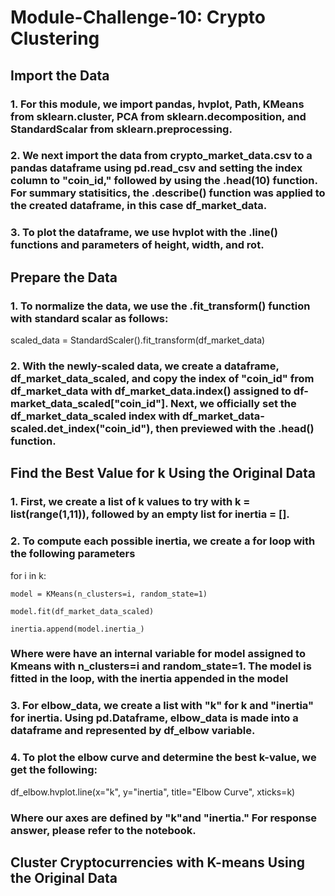 # Module-Challenge-10: Crypto Clustering 

## Import the Data
### 1. For this module, we import pandas, hvplot, Path, KMeans from sklearn.cluster, PCA from sklearn.decomposition, and StandardScalar from sklearn.preprocessing.

### 2. We next import the data from crypto_market_data.csv to a pandas dataframe using pd.read_csv and setting the index column to "coin_id," followed by using the .head(10) function. For summary statisitics, the .describe() function was applied to the created dataframe, in this case df_market_data.

### 3. To plot the dataframe, we use hvplot with the .line() functions and parameters of height, width, and rot. 

## Prepare the Data
### 1. To normalize the data, we use the .fit_transform() function with standard scalar as follows:

scaled_data = StandardScaler().fit_transform(df_market_data)

### 2. With the newly-scaled data, we create a dataframe, df_market_data_scaled, and copy the index of "coin_id" from df_market_data with df_market_data.index() assigned to df-market_data_scaled["coin_id"]. Next, we officially set the df_market_data_scaled index with df_market_data-scaled.det_index("coin_id"), then previewed with the .head() function.

## Find the Best Value for k Using the Original Data
### 1. First, we create a list of k values to try with k = list(range(1,11)), followed by an empty list for inertia = [].

### 2. To compute each possible inertia, we create a for loop with the following parameters

for i in k:

    model = KMeans(n_clusters=i, random_state=1)
    
    model.fit(df_market_data_scaled)
    
    inertia.append(model.inertia_)

### Where were have an internal variable for model assigned to Kmeans with n_clusters=i and random_state=1. The model is fitted in the loop, with the inertia appended in the model

### 3. For elbow_data, we create a list with "k" for k and "inertia" for inertia. Using pd.Dataframe, elbow_data is made into a dataframe and represented by df_elbow variable.

### 4. To plot the elbow curve and determine the best k-value, we get the following:

df_elbow.hvplot.line(x="k", y="inertia", title="Elbow Curve", xticks=k)

### Where our axes are defined by "k"and "inertia." For response answer, please refer to the notebook.

## Cluster Cryptocurrencies with K-means Using the Original Data
